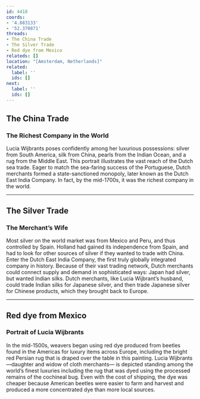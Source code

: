 ```yaml
---
id: 4418
coords:
- '4.883133'
- '52.370871'
threads:
- The China Trade
- The Silver Trade
- Red dye from Mexico
relateds: []
location: "[Amsterdam, Netherlands]"
related:
  label: ''
  ids: []
next:
  label: ''
  ids: []
---
```


## The China Trade

### The Richest Company in the World

Lucia Wijbrants poses confidently among her luxurious possessions: silver from South America, silk from China, pearls from the Indian Ocean, and a rug from the Middle East. This portrait illustrates the vast reach of the Dutch sea trade. Eager to match the sea-faring success of the Portuguese, Dutch merchants formed a state-sanctioned monopoly, later known as the Dutch East India Company. In fact, by the mid-1700s, it was the richest company in the world.

* * *

## The Silver Trade

### The Merchant’s Wife

Most silver on the world market was from Mexico and Peru, and thus controlled by Spain.  Holland had gained its independence from Spain, and had to look for other sources of silver if they wanted to trade with China.  Enter the Dutch East India Company, the first truly globally integrated company in history. Because of their vast trading network, Dutch merchants could connect supply and demand in sophisticated ways: Japan had silver, but wanted Indian silks.  Dutch merchants, like Lucia Wijbrant’s husband, could trade Indian silks for Japanese silver, and then trade Japanese silver for Chinese products, which they brought back to Europe.

* * *

## Red dye from Mexico

### Portrait of Lucia Wijbrants

In the mid-1500s, weavers began using red dye produced from beetles found in the Americas for luxury items across Europe, including the bright red Persian rug that is draped over the table in this painting. Lucia Wijbrants—daughter and widow of cloth merchants— is depicted standing among the world’s finest luxuries including the rug that was dyed using the processed remains of the cochineal bug. Even with the cost of shipping, the dye was cheaper because American beetles were easier to farm and harvest and produced a more concentrated dye than more local sources. 
